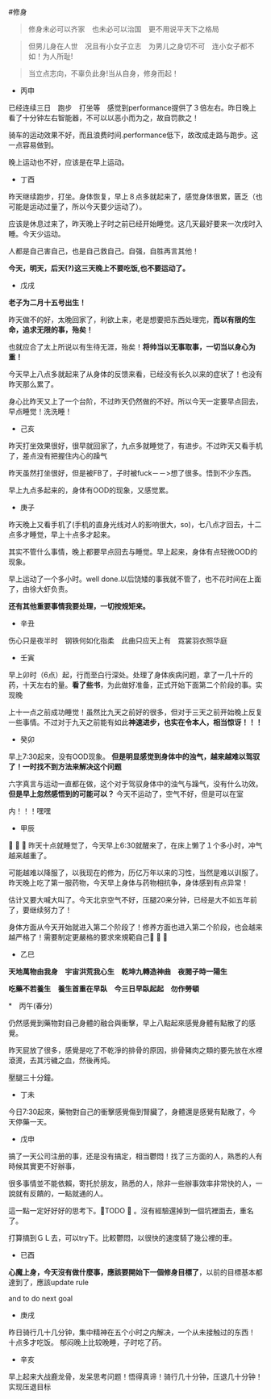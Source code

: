 #修身　　
>修身未必可以齐家　也未必可以治国　更不用说平天下之格局    

>但男儿身在人世　况且有小女子立志　为男儿之身切不可　连小女子都不如！为人所耻!

>当立点志向，不辜负此身!当从自身，修身而起！  

* 丙申  

已经连续三日　跑步　打坐等　感觉到performance提供了３倍左右。昨日晚上看了十分钟左右智能器，不可以以恶小而为之，故自罚款之！  

骑车的运动效果不好，而且浪费时间.performance低下，故改成走路与跑步。这一点容易做到。  

晚上运动也不好，应该是在早上运动。  


* 丁酉 

昨天继续跑步，打坐。身体恢复，早上８点多就起来了，感觉身体很累，匮乏（也可能是运动过量了，所以今天要少运动了）。 

应该是休息过来了，昨天晚上子时之前已经开始睡觉。这几天最好要来一次戌时入睡。今天少运动。  

人都是自己害自己，也是自己救自己。自强，自胜再言其他！  

**今天，明天，后天(?)这三天晚上不要吃饭,也不要运动了。**

* 戊戌 

**老子为二月十五号出生！**　　

昨天做不的好，太晚回家了，利欲上来，老是想要把东西处理完，**而以有限的生命，追求无限的事，殆矣！**

也就应合了太上所说以有生待无涯，殆矣！**将帅当以无事取事，一切当以身心为重！**

今天早上八点多就起来了从身体的反馈来看，已经没有长久以来的症状了！也没有昨天那么累了。

身心比昨天又上了一个台阶，不过昨天仍然做的不好。所以今天一定要早点回去，早点睡觉！洗洗睡！

* 己亥

昨天打坐效果很好，很早就回家了，九点多就睡觉了，有进步。不过昨天又看手机了，差点没有把握住内心的躁气

昨天虽然打坐很好，但是被FB了，子时被fuck－－>想了很多。悟到不少东西。

早上九点多起来的，身体有OOD的现象，又感觉累。

* 庚子

昨天晚上又看手机了(手机的直身光线对人的影响很大，so)，七八点才回去，十二点多才睡觉，早上十点多才起来。

其实不管什么事情，晚上都要早点回去与睡觉。早上起来，身体有点轻微OOD的现象。

早上运动了一个多小时。well done.以后饶矮的事我就不管了，也不花时间在上面了，由徐大虾负责。

**还有其他重要事情我要处理，一切按规矩来。**

* 辛丑

伤心只是夜半时　钢铁何如化指柔　此曲只应天上有　霓裳羽衣照华庭

* 壬寅　　

早上卯时（6点）起，行而至白行深处。处理了身体疾病问题，拿了一几十斤的药，十天左右的量。**看了些书**，为此做好准备，正式开始下面第二个阶段的事。实现晚

上十一点之前成功睡觉！虽然比九天之前好的很多，但对于三天之前开始晚上反复一些事情。不过对于九天之前能有如此**神速进步，也实在令本人，相当惊讶！！！**

* 癸卯  

早上7:30起来，没有OOD现象。 **但是明显感觉到身体中的浊气，越来越难以驾驭了！一时找不到方法来解决这个问题**

六字真言与运动一直都在做，这个对于驾驭身体中的浊气与躁气，没有什么功效。 **但是早上忽然感悟到的可能可以？** 今天不运动了，空气不好，但是可以在室

内！！！嘿嘿

* 甲辰  

:rocket: :rocket: :rocket: 昨天十点就睡觉了，今天早上6:30就醒来了，在床上懒了１个多小时，冲气越来越重了。  

可能越难以降服了，以我现在的修为，历亿万年以来的习性，当然是难以训服了。昨天晚上吃了第一服药物，今天早上身体与药物相抗争，身体感到有点异常！  

估计又要大喊大叫了。今天北京空气不好，压腿20来分钟，已经是大不如五年前了，要继续努力了！  

身体方面从今天开始就进入第二个阶段了！修养方面也进入第二个阶段，也会越来越严格了！需要制定更嚴格的要求來規範自己:rocket: :rocket: :rocket:

* 乙巳

**天地萬物由我身　宇宙洪荒我心生　乾坤九轉造神曲　夜閱子時一陽生**　　

**吃藥不若養生　養生首重在早臥　今三日早臥起起　勿作勞頓**

*　丙午(春分)

仍然感覺到藥物對自己身體的融合與衝擊，早上八點起來感覺身體有點散了的感覺。

昨天屁放了很多，感覺是吃了不乾淨的排骨的原因，排骨豬肉之類的要先放在水裡滾燙，去其污穢之血，然後再炖。

壓腿三十分鐘。

* 丁未

今日7:30起來，藥物對自己的衝擊感覺傷到腎臟了，身體還是感覺有點散了，今天停藥一天。

* 戊申

搞了一天公司注册的事，还是没有搞定，相当鬱悶！找了三方面的人，熟悉的人有時候其實更不好辦事，

很多事情並不能依賴，寄托於朋友，熟悉的人，除非一些辦事效率非常快的人，一說就有反饋的，一點就通的人。

這一點一定好好好的思考下。:camel:TODO :camel: 。沒有經驗還掉到一個坑裡面去，重名了。

打算搞到ＧＬ去，可以try下。比較鬱悶，以很快的速度騎了幾公裡的車。

* 已酉

**心魔上身，今天沒有做什麼事，應該要開始下一個修身目標了**，以前的目標基本都達到了，應該update rule　

and to do next goal

* 庚戌

昨日骑行几十几分钟，集中精神在五个小时之内解决，一个从未接触过的东西！
十点多才吃饭。
郁闷晚上比较晚睡，子时吃了药。


* 辛亥

早上起来大战鹿龙骨，发呆思考问题！悟得真谛！骑行几十分钟，压退几十分钟！实现压退目标
